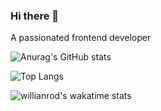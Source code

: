 ### Hi there 👋

A passionated frontend developer

![Anurag's GitHub stats](https://github-readme-stats.vercel.app/api?username=anokata&show_icons=true&theme=dark)

![Top Langs](https://github-readme-stats.vercel.app/api/top-langs/?username=anokata&layout=compact&hide=php,java&theme=dark)

![willianrod's wakatime stats](https://github-readme-stats.vercel.app/api/wakatime?username=anokata&theme=dark)


<!--
Here are some ideas to get you started:

- 🔭 I’m currently working on ...
- 🌱 I’m currently learning ...
- 👯 I’m looking to collaborate on ...
- 🤔 I’m looking for help with ...
- 💬 Ask me about ...
- 📫 How to reach me: ...
- 😄 Pronouns: ...
- ⚡ Fun fact: ...
-->
